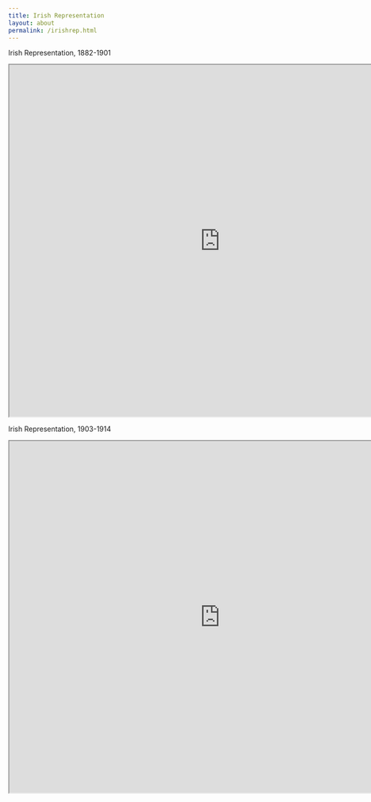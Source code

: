 ```yaml
---
title: Irish Representation
layout: about
permalink: /irishrep.html
---
```


Irish Representation, 1882-1901

<iframe style='width: 850px; height: 709px;' src='https://voyant-tools.org/tool/Bubbles/?stopList=keywords-ad1070d207393524577ee92f5ed8f6f8&speed=20&corpus=aa646c42fbf4447c6d14ca860ea21e07'></iframe>

Irish Representation, 1903-1914

<iframe style='width: 850px; height: 709px;' src='https://voyant-tools.org/tool/Bubbles/?stopList=keywords-e5f4c4cafe0fcf40fa1f5af31abdc09d&speed=20&corpus=fbb0c03a014aee6a2eca9f29685a2d03'></iframe>
